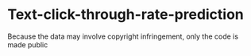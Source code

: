 # Text-click-through-rate-prediction
Because the data may involve copyright infringement, only the code is made public
